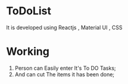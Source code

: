 # ToDoList
It is developed using Reactjs , Material UI , CSS
# Working
1. Person can Easily enter It's To DO Tasks;
2. And can cut The items it has been done;
